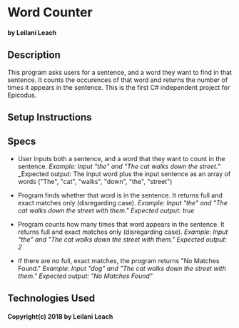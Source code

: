 # Word Counter
#### by Leilani Leach

## Description
This program asks users for a sentence, and a word they want to find in that sentence. It counts the occurences of that word and returns the number of times it appears in the sentence. This is the first C# independent project for Epicodus.

## Setup Instructions

## Specs
* User inputs both a sentence, and a word that they want to count in the sentence.
_Example: Input "the" and "The cat walks down the street."_
_Expected output: The input word plus the input sentence as an array of words ("The", "cat", "walks", "down", "the", "street")

* Program finds whether that word is in the sentence. It returns full and exact matches only (disregarding case).
_Example: Input "the" and "The cat walks down the street with them."_
_Expected output: true_

* Program counts how many times that word appears in the sentence. It returns full and exact matches only (disregarding case).
_Example: Input "the" and "The cat walks down the street with them."_
_Expected output: 2_

* If there are no full, exact matches, the program returns "No Matches Found."
_Example: Input "dog" and "The cat walks down the street with them."_
_Expected output: "No Matches Found"_

## Technologies Used

#### Copyright(c) 2018 by Leilani Leach 